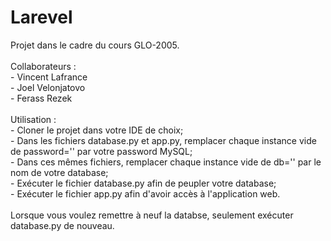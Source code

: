 # Larevel
Projet dans le cadre du cours GLO-2005.<br>
<br>
Collaborateurs :<br>
    - Vincent Lafrance<br>
    - Joel Velonjatovo<br>
    - Ferass Rezek<br>
<br>
Utilisation :<br>
    - Cloner le projet dans votre IDE de choix;<br>
    - Dans les fichiers database.py et app.py, remplacer chaque instance vide de password='' par votre password MySQL;<br>
    - Dans ces mêmes fichiers, remplacer chaque instance vide de db='' par le nom de votre database;<br>
    - Exécuter le fichier database.py afin de peupler votre database;<br>
    - Exécuter le fichier app.py afin d'avoir accès à l'application web.<br>
<br>
Lorsque vous voulez remettre à neuf la databse, seulement exécuter database.py de nouveau.
